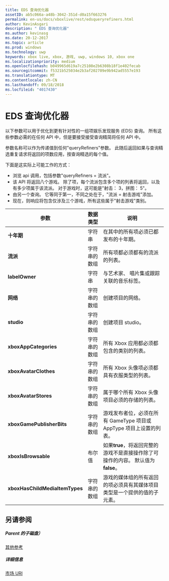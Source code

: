 ```yaml
---
title: EDS 查询优化器
assetID: ab5c066a-a48b-3042-351d-d0a15f663276
permalink: en-us/docs/xboxlive/rest/edsqueryrefiners.html
author: KevinAsgari
description: " EDS 查询优化器"
ms.author: kevinasg
ms.date: 20-12-2017
ms.topic: article
ms.prod: windows
ms.technology: uwp
keywords: xbox live, xbox, 游戏, uwp, windows 10, xbox one
ms.localizationpriority: medium
ms.openlocfilehash: b049965d619a7c25108e2b6308b18f1e402fecab
ms.sourcegitcommit: f5321b525034e2b3af202709e9b942ad5557e193
ms.translationtype: MT
ms.contentlocale: zh-CN
ms.lasthandoff: 09/18/2018
ms.locfileid: "4017430"
---
```

# <a name="eds-query-refiners"></a>EDS 查询优化器
 
<a id="ID4EO"></a>

  
 
以下参数可以用于优化到更有针对性的一组项娱乐发现服务 (EDS) 查询。 所有这些参数必需的在任何 API 中，但是要接受接受查询精简将任何 API 中。
 
参数名称可以作为传递值到任何"queryRefiners"参数。 此随后返回如果与查询精选重复请求将返回的项数应用，按查询精选的每个值。
 
下面是这实际上可能工作的方式：
 
   * 浏览 api 调用，包括参数"queryRefiners = 流派"。
   * 该 API 将返回八个游戏。 除了项，每个流派包含多个项的列表将返回，以及有多少项属于该流派。 对于游戏时，这可能是"射击： 3，拼图： 5"。
   * 由另一个查询。 它等同于第一，不同之处在于，"流派 = 射击游戏"添加。
   * 现在，则响应将包含仅涉及三个游戏，所有这些属于"射击游戏"类别。
  
| 参数| 数据类型| 说明| 
| --- | --- | --- | 
| <b>十年期</b>| 字符串| 在其中的所有项必须已都发布的十年期。| 
| <b>流派</b>| 字符串的数组| 所有项都必须都有的流派的列表。| 
| <b>labelOwner</b>| 字符串| 与艺术家、 唱片集或跟踪关联的音乐标签。| 
| <b>网络</b>| 字符串的数组| 创建项目的网络。| 
| <b>studio</b>| 字符串的数组| 创建项目 studio。| 
| <b>xboxAppCategories</b>| 字符串的数组| 所有 Xbox 应用都必须都包含的类别的列表。| 
| <b>xboxAvatarClothes</b>| 字符串的数组| 所有 Xbox 头像项必须都具有衣服类型的列表。| 
| <b>xboxAvatarStores</b>| 字符串的数组| 属于哪个所有 Xbox 头像项目必须的存储的列表。| 
| <b>xboxGamePublisherBits</b>| 字符串的数组| 游戏发布者位，必须在所有 GameType 项目或 AppType 项目上设置的列表。| 
| <b>xboxIsBrowsable</b>| 布尔值| 如果<b>true</b>，将返回完整的游戏不是直接操作除了可操作的内容。 默认值为<b>false</b>。| 
| <b>xboxHasChildMediaItemTypes</b>| 字符串的数组| 游戏的媒体组的所有返回的项必须具有其媒体项目类型是一个提供的值的子元素。| 
  
<a id="ID4EEF"></a>

 
## <a name="see-also"></a>另请参阅
 
<a id="ID4EGF"></a>

 
##### <a name="parent"></a>Parent 的子磁盘）  

[其他参考](atoc-xboxlivews-reference-additional.md)

  
<a id="ID4ESF"></a>

 
##### <a name="further-information"></a>详细信息 

[市场 URI](../uri/marketplace/atoc-reference-marketplace.md)

   